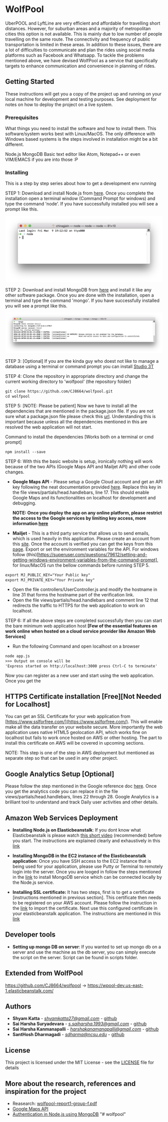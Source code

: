 # WolfPool

UberPOOL and LyftLine are very efficient and affordable for travelling short distances. However, for suburban areas and a majority of metropolitan cities this option is not available. This is mainly due to low number of people travelling on the same route. The connectivity and frequency of public transportation is limited in these areas. In addition to these issues, there are a lot of difficulties to communicate and plan the rides using social media platforms such as Facebook and Whatsapp. To tackle the problems mentioned above, we have devised WolfPool as a service that specifically targets to enhance communication and convenience in planning of rides.

## Getting Started

These instructions will get you a copy of the project up and running on your local machine for development and testing purposes. See deployment for notes on how to deploy the project on a live system.

### Prerequisites

What things you need to install the software and how to install them. This software/system works best with Linux/MacOS. The only difference with Windows based systems is the steps involved in installation might be a bit different.

Node.js
MongoDB
Basic text editor like Atom, Notepad++ or even VIM/EMACS if you are into those :P

### Installing

This is a step by step series about how to get a development env running

STEP 1: Download and install Node.js from [here](https://nodejs.org/en/download/package-manager/). Once you complete the installation open a terminal window (Command Prompt for windows) and type the command 'node'. If you have successfully installed you will see a prompt like this.

![NodeJS working](/readme_files/nodejs.png)

STEP 2: Download and install MongoDB from [here](https://www.mongodb.com/download-center#community) and install it like any other software package. Once you are done with the installation, open a terminal and type the command 'mongo'. If you have successfully installed you will see a prompt like this.

![MongoDB working](/readme_files/mongo.png)

STEP 3: [Optional] If you are the kinda guy who doest not like to manage a database using a terminal or command prompt you can install [Studio 3T](https://studio3t.com/)

STEP 4: Clone the repository in appropriate directory and change the current working directory to 'wolfpool' (the repository folder)

```
git clone https://github.com/CJ8664/wolfpool.git
cd wolfpool
```

STEP 5: [NOTE: Please be patient] Now we have to install all the dependencies that are mentioned in the package.json file. If you are not sure what a package.json file please check this [url](http://nodesource.com/blog/the-basics-of-package-json-in-node-js-and-npm/). Understanding this is important because unless all the dependencies mentioned in this are resolved the web application will not start.

Command to install the dependencies [Works both on a terminal or cmd prompt]

```
npm install --save
```

STEP 6: With this the basic website is setup, ironically nothing will work because of the two APIs (Google Maps API and Mailjet API) and other code changes.

* **Google Maps API** - Please setup a Google Cloud account and get an API key following the neat documentation provided [here](https://developers.google.com/maps/documentation/javascript/get-api-key). Replace this key in the file views/partials/head.handlebars, line 17. This should enable Google Maps and its functionalities on localhost for development and debugging.

  **NOTE: Once you deploy the app on any online platform, please restrict the access to the Google services by limiting key access, more information [here](https://developers.google.com/maps/documentation/javascript/get-api-key#standard-auth)**

* **Mailjet** - This is a third party service that allows us to send emails, which is used heavily in this application. Please create an account from this [site](https://www.mailjet.com). Once the account is verified you can get the keys from this [page](https://app.mailjet.com/transactional). Export or set the environment variables for the API. For windows follow (this)[https://superuser.com/questions/79612/setting-and-getting-windows-environment-variables-from-the-command-prompt], for linux/MacOS run the bellow commands before running STEP 5.

```
export MJ_PUBLIC_KEY="Your Public key"
export MJ_PRIVATE_KEY="Your Private key"
```

* Open the file controllers/UserController.js and modify the hostname in line 31 that forms the hostname part of the verification link.
* Open the file views/partials/head.handlebars and comment line 12 that redirects the traffic to HTTPS for the web application to work on localhost.

STEP 6: If all the above steps are completed successfully then you can start the bare minimum web application host **[Few of the essential features on work online when hosted on a cloud service provider like Amazon Web Services]**

* Run the following Command and open localhost on a browser

```
node app.js
>>> Output on console will be
'Express started on http://localhost:3000 press Ctrl-C to terminate'
```

Now you can register as a new user and start using the web application. Once you get the

## HTTPS Certificate installation [Free][Not Needed for Localhost]

You can get an SSL Certificate for your web application from [https://www.sslforfree.com/](https://www.sslforfree.com/). This will enable make all the data transfer on your website secure. More importantly the web application uses native HTML5 geolocation API, which works fine on localhost but fails to work once hosted on AWS or other hosting. The part to install this certificate on AWS will be covered in upcoming sections.

NOTE: This step is one of the step in AWS deployment but mentioned as separate step so that can be used in any other project.

## Google Analytics Setup [Optional]

Please follow the step mentioned in the Google reference doc [here](https://support.google.com/analytics/answer/1008080?hl=en). Once you get the analytics code you can replace it in the file views/partials/head.handlebars, lines 22 through 28. Google Analytics is a brilliant tool to understand and track Daily user activities and other details.

## Amazon Web Services Deployment

* **Installing Node.js on Elasticbeanstalk**: If you dont know what Elasticbeanstalk is please watch [this short video](https://youtu.be/SrwxAScdyT0) (recommended) before you start. The instructions are explained clearly and exhaustively in this [link](https://docs.aws.amazon.com/elasticbeanstalk/latest/dg/nodejs-getstarted.html)

* **Installing MongoDB in the EC2 instance of the Elasticbeanstalk application**: Once you have SSH access to the EC2 instance that is being used for your application, please use Putty or Terminal to remotely login into the server. Once you are looged in follow the steps mentioned in the [link](https://docs.mongodb.com/manual/tutorial/install-mongodb-on-amazon/) to install MongoDB service which can be connected locally by the Node.js service.

* **Installing SSL certificate:**
It has two steps, first is to get a certificate [instructions mentioned in previous section]. This certificate then needs to be registered on your AWS account. Please follow the instruction in the [link](https://docs.aws.amazon.com/acm/latest/userguide/import-certificate-api-cli.html#import-certificate-api) to import the certificate. Next use this configured certificate in your elasticbeanstalk application. The instructions are mentioned in this [link](https://docs.aws.amazon.com/elasticbeanstalk/latest/dg/configuring-https-elb.html)

## Developer tools
* **Setting up mongo DB on server**: If you wanted to set up mongo db on a server and use the machine as the db server, you can simply execute the script on the server. Script can be found in scripts folder.

## Extended from WolfPool
https://github.com/CJ8664/wolfpool -> https://wpool-dev.us-east-1.elasticbeanstalk.com/

## Authors

* **Shyam Katta** - *shyamkatta27@gmail.com* - [github](http://github.com/shyamkatta)
* **Sai Harsha Suryadevara** - *s.saiharsha.1993@gmail.com* - [github](http://github.com/saiharsha1994)
* **Sai Harsha Kanmanapalli** - *harshakanamanapalli@gmail.com* - [github](http://github.com/harshakanamanapalli)
* **SantHosh Dharmagadi** - *sdharma@ncsu.edu* - [github](https://github.com/santhoshdharmagadi)

## License

This project is licensed under the MIT License - see the [LICENSE](LICENSE) file for details

## More about the research, references and inspiration for the project

* Reasearch: [wolfpool-report1-group-f.pdf](/reports/wolfpool-report1-group-f.pdf)
* [Google Maps API](https://developers.google.com/maps/documentation/javascript/places-autocomplete)
* [Authentication in Node.js using MongoDB](https://medium.com/of-all-things-tech-progress/starting-with-authentication-a-tutorial-with-node-js-and-mongodb-25d524ca0359)
"# wolfpool" 
